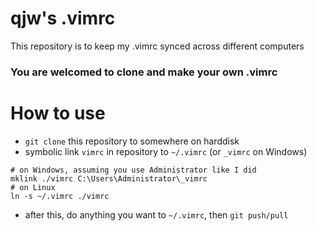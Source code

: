 qjw's .vimrc
===

This repository is to keep my .vimrc synced across different computers

### You are welcomed to clone and make your own .vimrc

How to use
===
* `git clone` this repository to somewhere on harddisk
* symbolic link `vimrc` in repository to `~/.vimrc` (or `_vimrc` on Windows)
```
# on Windows, assuming you use Administrator like I did
mklink ./vimrc C:\Users\Administrator\_vimrc 
# on Linux
ln -s ~/.vimrc ./vimrc
```
* after this, do anything you want to `~/.vimrc`, then `git push/pull`
 